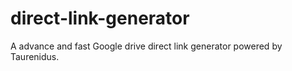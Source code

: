 # direct-link-generator
A advance and fast Google drive direct link generator powered by Taurenidus.
